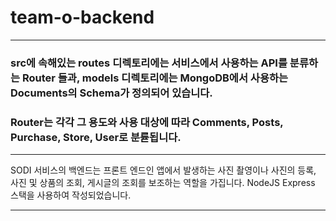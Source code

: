 # team-o-backend

*** 
### src에 속해있는 routes 디렉토리에는 서비스에서 사용하는 API를 분류하는 Router 들과, models 디렉토리에는 MongoDB에서 사용하는 Documents의 Schema가 정의되어 있습니다.
### Router는 각각 그 용도와 사용 대상에 따라 Comments, Posts, Purchase, Store, User로 분륟됩니다.
***
SODI 서비스의 백엔드는 프론트 엔드인 앱에서 발생하는 사진 촬영이나 사진의 등록, 사진 및 상품의 조회, 게시글의 조회를 보조하는 역할을 가집니다.
NodeJS Express 스택을 사용하여 작성되었습니다.
***
